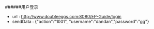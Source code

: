 ######用户登录
   - url : http://www.doubleeggs.com:8080/EP-Guide/login
   - sendData : {"action":"1001", "username":"dandan","password":"gg"}